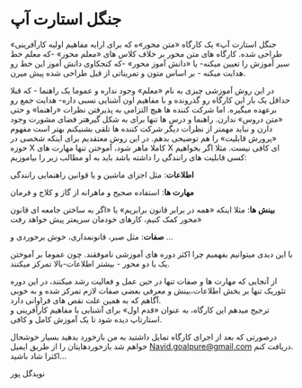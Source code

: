 # جنگل استارت آپ

«جنگل استارت آپ» یک کارگاه «متن محور»ه که برای ارايه مفاهیم اولیه کارآفرینی طراحی شده. کارگاه های متن محور بر خلاف کلاس های «معلم محور»   -که معلم خط سیر آموزش را تعیین میکنه- یا «دانش آموز محور» -که کنجکاوی دانش آموز این خط رو هدایت میکنه - بر اساس متون و تمریناتی از قبل طراحی شده پیش میرن.

در این روش آموزشی چیزی به نام «معلم» وجود نداره و عموما یک راهنما - که قبلا حداقل یک بار این کارگاه رو گذرونده و با مفاهیم اون آشنایی نسبی داره- هدایت جمع رو برعهده میگیره. اما شرکت کننده ها هیچ التزامی به پذیرفتن نظرات «راهنما» و حتی «متن دروس» ندارن. راهنما و درس ها تنها برای به شکل گیرهتر فضای مشورت وجود دارن و نباید مهمتر از نظرات دیگر شرکت کننده ها تلقی بشنیکنم بهتر است مفهوم «پرورش قابلیت» را هم توضیحی بدهم. در این روش معتقدیم برای اینکه شخصی در حوزه X کاملا ماهر شود، آموختن تنها مهارت های X ای کافی نیست. مثلا اگر بخواهیم کسی قابلیت های رانندگی را داشته باشد باید به او مطالب زیر را بیاموزیم:

**اطلاعات**: مثل اجزای ماشین و یا قوانین راهنمایی رانندگی

**مهارت ها**: استفاده صحیح و ماهرانه از گاز و کلاج و فرمان

**بینش ها**: مثلا اینکه «همه در برابر قانون برابریم» یا «اگر به ساختن جامعه ای قانون محور کمک کنیم، کارهای خودمان سریعتر پیش خواهد رفت»

**صفات**: مثل صبر، قانونمداری، خوش برخوردی و ...

با این دیدی میتوانیم بفهمیم چرا اکثر دوره های آموزشی ناموفقند. چون عموما بر آموختن یک یا دو محور - بیشتر اطلاعات-بالا تمرکز میکنند.

از آنجایی که مهارت ها و صفات تنها در حین عمل و فعالیت رشد میکنند، در این دوره تئوریک تنها بر بخش اطلاعات،‌بینش و معرفی بعضی صفات لازم تمرکز شده و به خوبی آگاهم که به همین علت نقص های فراوانی دارد.  
ترجیح میدهم این کارگاه، به عنوان «قدم اول» برای آشنایی با مفاهیم کارآفرینی و استارتاپ دیده شود تا یک آموزش کامل و کافی.

درصورتی که بعد از اجرای کارگاه تمایل داشتید به من بازخورد بدهید بسیار خوشحال خواهم شد بازخوردهایتان را از طریق ایمیل Navid.goalpure@gmail.com دریافت کنم.  
اکثرا شاد باشید...

نویدگل پور

